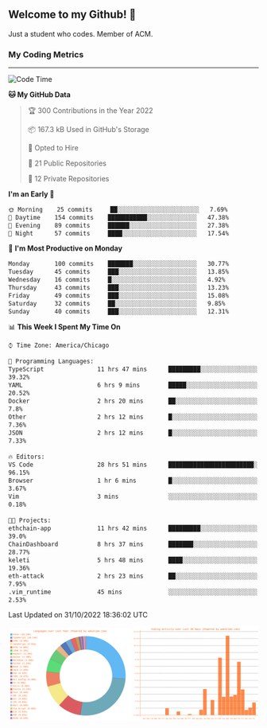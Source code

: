 ## Welcome to my Github! 👋

Just a student who codes. Member of ACM.

### My Coding Metrics

---

<!--START_SECTION:waka-->
![Code Time](http://img.shields.io/badge/Code%20Time-148%20hrs%2049%20mins-blue)

**🐱 My GitHub Data** 

> 🏆 300 Contributions in the Year 2022
 > 
> 📦 167.3 kB Used in GitHub's Storage 
 > 
> 💼 Opted to Hire
 > 
> 📜 21 Public Repositories 
 > 
> 🔑 12 Private Repositories  
 > 
**I'm an Early 🐤** 

```text
🌞 Morning    25 commits     ██░░░░░░░░░░░░░░░░░░░░░░░   7.69% 
🌆 Daytime    154 commits    ███████████░░░░░░░░░░░░░░   47.38% 
🌃 Evening    89 commits     ██████░░░░░░░░░░░░░░░░░░░   27.38% 
🌙 Night      57 commits     ████░░░░░░░░░░░░░░░░░░░░░   17.54%

```
📅 **I'm Most Productive on Monday** 

```text
Monday       100 commits    ███████░░░░░░░░░░░░░░░░░░   30.77% 
Tuesday      45 commits     ███░░░░░░░░░░░░░░░░░░░░░░   13.85% 
Wednesday    16 commits     █░░░░░░░░░░░░░░░░░░░░░░░░   4.92% 
Thursday     43 commits     ███░░░░░░░░░░░░░░░░░░░░░░   13.23% 
Friday       49 commits     ███░░░░░░░░░░░░░░░░░░░░░░   15.08% 
Saturday     32 commits     ██░░░░░░░░░░░░░░░░░░░░░░░   9.85% 
Sunday       40 commits     ███░░░░░░░░░░░░░░░░░░░░░░   12.31%

```


📊 **This Week I Spent My Time On** 

```text
⌚︎ Time Zone: America/Chicago

💬 Programming Languages: 
TypeScript               11 hrs 47 mins      █████████░░░░░░░░░░░░░░░░   39.32% 
YAML                     6 hrs 9 mins        █████░░░░░░░░░░░░░░░░░░░░   20.52% 
Docker                   2 hrs 20 mins       ██░░░░░░░░░░░░░░░░░░░░░░░   7.8% 
Other                    2 hrs 12 mins       █░░░░░░░░░░░░░░░░░░░░░░░░   7.36% 
JSON                     2 hrs 12 mins       █░░░░░░░░░░░░░░░░░░░░░░░░   7.33%

🔥 Editors: 
VS Code                  28 hrs 51 mins      ████████████████████████░   96.15% 
Browser                  1 hr 6 mins         █░░░░░░░░░░░░░░░░░░░░░░░░   3.67% 
Vim                      3 mins              ░░░░░░░░░░░░░░░░░░░░░░░░░   0.18%

🐱‍💻 Projects: 
ethchain-app             11 hrs 42 mins      █████████░░░░░░░░░░░░░░░░   39.0% 
ChainDashboard           8 hrs 37 mins       ███████░░░░░░░░░░░░░░░░░░   28.77% 
keleti                   5 hrs 48 mins       ████░░░░░░░░░░░░░░░░░░░░░   19.36% 
eth-attack               2 hrs 23 mins       ██░░░░░░░░░░░░░░░░░░░░░░░   7.95% 
.vim_runtime             45 mins             ░░░░░░░░░░░░░░░░░░░░░░░░░   2.53%

```


 Last Updated on 31/10/2022 18:36:02 UTC
<!--END_SECTION:waka-->

<p align="center" >
<img width="49%" alt="Waka-stats" src="assets/waka-langs.svg"/>
<img width="50%" alt="Waka-stats-2" src="assets/waka-activs.svg"/>
</p>